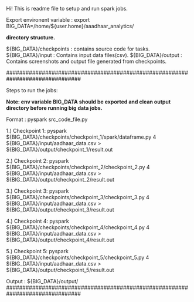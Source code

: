 Hi! This is readme file to setup and run spark jobs.

Export environent variable :
export BIG_DATA=/home/${user.home}/aaadhaar_analytics/


**directory structure.**

${BIG_DATA}/checkpoints : contains source code for tasks.
${BIG_DATA}/input : Contains input data files(csv).
${BIG_DATA}/output : Contains screenshots and output file generated from checkpoints.

###############################################################################

Steps to run the jobs:

**Note: env variable BIG_DATA should be exported and clean output directory before running big data jobs.**

Format : pyspark src_code_file.py <partition> <input-file>

1.) Checkpoint 1:
	pyspark ${BIG_DATA}/checkpoints/checkpoint_1/spark/dataframe.py 4 ${BIG_DATA}/input/aadhaar_data.csv > ${BIG_DATA}/output/checkpoint_1/result.out


2.) Checkpoint 2:
	pyspark ${BIG_DATA}/checkpoints/checkpoint_2/checkpoint_2.py 4 ${BIG_DATA}/input/aadhaar_data.csv > ${BIG_DATA}/output/checkpoint_2/result.out


3.) Checkpoint 3:
	pyspark ${BIG_DATA}/checkpoints/checkpoint_3/checkpoint_3.py 4 ${BIG_DATA}/input/aadhaar_data.csv > ${BIG_DATA}/output/checkpoint_3/result.out


4.) Checkpoint 4:
	pyspark ${BIG_DATA}/checkpoints/checkpoint_4/checkpoint_4.py 4 ${BIG_DATA}/input/aadhaar_data.csv > ${BIG_DATA}/output/checkpoint_4/result.out


5.) Checkpoint 5:
	pyspark ${BIG_DATA}/checkpoints/checkpoint_5/checkpoint_5.py 4 ${BIG_DATA}/input/aadhaar_data.csv > ${BIG_DATA}/output/checkpoint_5/result.out


Output : ${BIG_DATA}/output/
###############################################################################
